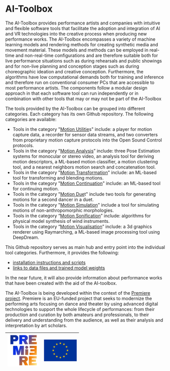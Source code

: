 # AI-Toolbox

The AI-Toolbox provides performance artists and companies with intuitive and flexible software tools that facilitate the adoption and integration of AI and VR technologies into the creative process when producing new performance works.  The AI-Toolbox encompasses a variety of machine learning models and rendering methods for creating synthetic media and movement material. These models and methods can be employed in real-time and non-real-time configurations and are therefore suitable both for live performance situations such as during rehearsals and public showings and for non-live planning and conception stages such as during choreographic ideation and creative conception. Furthermore, the algorithms have low computational demands both for training and inference and therefore run on conventional consumer PCs that are accessible to most performance artists. The components follow a modular design approach in that each software tool can run independently or in combination with other tools that may or may not be part of the AI-Toolbox 

The tools provided by the AI-Toolbox can be grouped into different categories. Each category has its own Github repository. The following categories are available:

- Tools in the category "[Motion Utilitie](https://github.com/bisnad/MotionUtilities)s" include: a player for motion capture data, a recorder for sensor data streams, and two converters from proprietary motion capture protocols into the Open Sound Control protocols. 
- Tools in the category "[Motion Analysis](https://github.com/bisnad/MotionAnalysis)” include: three Pose Estimation systems for monocular or stereo video, an analysis tool for deriving motion descriptors, a ML-based motion classifier, a motion clustering tool, and a nearest neighbors motion search and concatenation tool. 
- Tools in the category "[Motion Transformation](https://github.com/bisnad/MotionTransformation)" include: an ML-based tool for transforming and blending motions.
- Tools in the category "[Motion Continuation](https://github.com/bisnad/MotionContinuation)" include: an ML-based tool for continuing motion.
- Tools in the category "[Motion Due](https://github.com/bisnad/MotionDuet)t" include two tools for generating motions for a second dancer in a duet.
- Tools in the category "[Motion Simulation](https://github.com/bisnad/MotionSimulation)" include a tool for simulating motions of non-anthropomorphic morphologies. 
- Tools in the category  “[Motion Sonification](https://github.com/bisnad/MotionSonification)” include: algorithms for physical model synthesis of wind instruments. 
- Tools in the category “[Motion Visualisation](https://github.com/bisnad/MotionVisualisation)” include: a 3d graphics renderer using Raymarching, a ML-based image processing tool using DeepDream.

This Github repository serves as main hub and entry point into the individual tool categories. Furthermore, it provides the following:

- [installation instructions and scripts](https://github.com/bisnad/AIToolbox/tree/main/Installers)
- [links to data files and trained model weights](https://github.com/bisnad/AIToolbox/tree/main/Data) 

In the near future, it will also provide information about performance works that have been created with the aid of the AI-toolbox. 

The AI-Toolbox is being developed within the context of the [Premiere project](https://premiere-project.eu/). Premiere is an EU-funded project that seeks to modernize the performing arts focusing on dance and theater by using advanced digital technologies to support the whole lifecycle of performances: from their production and curation by both amateurs and professionals, to their delivery and understanding from the audience, as well as their analysis and interpretation by art scholars. 

| <img src="docs_media/logo_gradient.jpg" alt="logo_gradient" style="zoom:10%;" /> | <img src="docs_media/EU_Emblem.jpg" alt="EU_Emblem" style="zoom:10%;" /> |
| -----------------------------------------------------------: | :----------------------------------------------------------- |